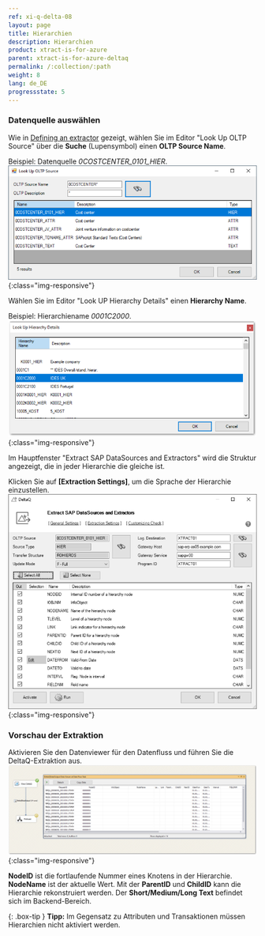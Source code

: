 ```yaml
---
ref: xi-q-delta-08
layout: page
title: Hierarchien
description: Hierarchien
product: xtract-is-for-azure
parent: xtract-is-for-azure-deltaq
permalink: /:collection/:path
weight: 8
lang: de_DE
progressstate: 5
---
```

### Datenquelle auswählen
Wie in [Defining an extractor](../xtract-is-for-azure-deltaq/stammdaten-im-full-update) gezeigt, wählen Sie im Editor "Look Up OLTP Source" über die **Suche** (Lupensymbol) einen **OLTP Source Name**.

Beispiel: Datenquelle *0COSTCENTER_0101_HIER*.
![DeltaQ-Hierarchy-001](/img/content/DeltaQ-Hierarchy-001.png){:class="img-responsive"}

Wählen Sie im Editor "Look UP Hierarchy Details" einen **Hierarchy Name**.

Beispiel: Hierarchiename *0001C2000*.
![DeltaQ-Hierarchy-002](/img/content/DeltaQ-Hierarchy-002.png){:class="img-responsive"}

Im Hauptfenster "Extract SAP DataSources and Extractors" wird die Struktur angezeigt, die in jeder Hierarchie die gleiche ist. 

Klicken Sie auf **[Extraction Settings]**, um die Sprache der Hierarchie einzustellen.
![DeltaQ-Hierarchy-003](/img/content/Deltaq-Hierarchy-Selected.png){:class="img-responsive"}

### Vorschau der Extraktion
Aktivieren Sie den Datenviewer für den Datenfluss und führen Sie die DeltaQ-Extraktion aus.
![DeltaQ-Hierarchy-004](/img/content/xis/data_view_deltaQ_xtract_is.png){:class="img-responsive"}

**NodeID** ist die fortlaufende Nummer eines Knotens in der Hierarchie.
**NodeName** ist der aktuelle Wert. Mit der **ParentID** und **ChildID** kann die Hierarchie rekonstruiert werden.
Der **Short/Medium/Long Text** befindet sich im Backend-Bereich.

{: .box-tip }
**Tipp:** Im Gegensatz zu Attributen und Transaktionen müssen Hierarchien nicht aktiviert werden.